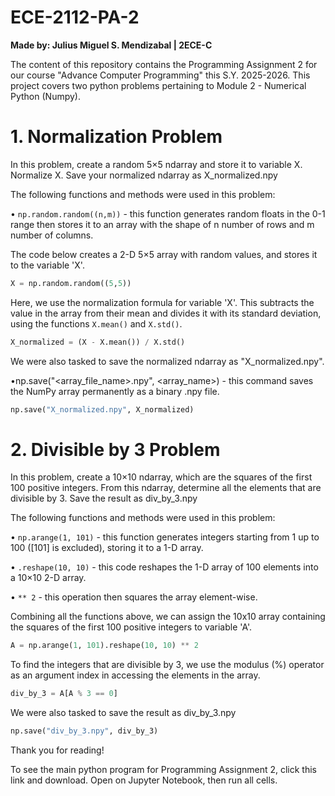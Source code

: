# ECE-2112-PA-2

**Made by: Julius Miguel S. Mendizabal | 2ECE-C**

The content of this repository contains the Programming Assignment 2 for our course "Advance Computer Programming" this S.Y. 2025-2026. This project covers two python problems pertaining to Module 2 - Numerical Python (Numpy).

# **1. Normalization Problem**

In this problem, create a random 5×5 ndarray and store it to variable X. Normalize X. Save your normalized
ndarray as X_normalized.npy

The following functions and methods were used in this problem:

• `np.random.random((n,m))` - this function generates random floats in the 0-1 range then stores it to an array with the shape of n number of rows and m number of columns.

The code below creates a 2-D 5×5 array with random values, and stores it to the variable 'X'.
```python
X = np.random.random((5,5))
```

Here, we use the normalization formula for variable 'X'. This subtracts the value in the array from their mean and divides it with its standard deviation, using the functions `X.mean()` and `X.std()`.
```python
X_normalized = (X - X.mean()) / X.std()
```

We were also tasked to save the normalized ndarray as "X_normalized.npy". 

•np.save("<array_file_name>.npy", <array_name>) - this command saves the NumPy array permanently as a binary .npy file.
```python
np.save("X_normalized.npy", X_normalized)
```

# **2. Divisible by 3 Problem**

In this problem, create a 10×10 ndarray, which are the squares of the first 100 positive integers. From this ndarray, determine all the elements that are divisible by 3. Save the result as div_by_3.npy

The following functions and methods were used in this problem:

• `np.arange(1, 101)` - this function generates integers starting from 1 up to 100 ([101] is excluded), storing it to a 1-D array.

• `.reshape(10, 10)` - this code reshapes the 1-D array of 100 elements into a 10×10 2-D array.

• `** 2` - this operation then squares the array element-wise.

Combining all the functions above, we can assign the 10x10 array containing the squares of the first 100 positive integers to variable 'A'.
```python
A = np.arange(1, 101).reshape(10, 10) ** 2
```

To find the integers that are divisible by 3, we use the modulus (%) operator as an argument index in accessing the elements in the array. 
```python
div_by_3 = A[A % 3 == 0]
```

We were also tasked to save the result as div_by_3.npy
```python
np.save("div_by_3.npy", div_by_3)
```



Thank you for reading! 

To see the main python program for Programming Assignment 2, click this link and download. Open on Jupyter Notebook, then run all cells.


